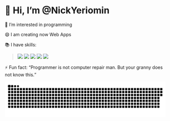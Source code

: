 <h1>👋 Hi, I’m @NickYeriomin</h1>
<p>👀 I’m interested in programming</p>
<p>😄 I am creating now Web Apps</p>
<p>📚 I have skills: <blockquote>
  <img src='https://img.shields.io/badge/-C++-brightgreen'><img>
  <img src='https://img.shields.io/badge/-C%23-red'><img>
  <img src='https://img.shields.io/badge/-Python-green'><img>
  <img src='https://img.shields.io/badge/-JavaScript-orange'><img>
  <img src='https://img.shields.io/badge/-TypeScript-blue'><img> </blockquote> </p>
<p>⚡ Fun fact: <q>Programmer is not computer repair man. But your granny does not know this.</q>
</p>
<img src='contributions.svg'> 
